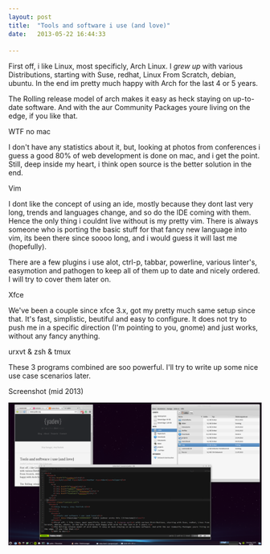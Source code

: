 ```yaml
---
layout: post
title:  "Tools and software i use (and love)"
date:   2013-05-22 16:44:33

---
```

First off, i like Linux, most specificly, Arch Linux. I <em>grew up</em> with various Distributions, starting with Suse, redhat, Linux From Scratch, debian, ubuntu. In the end im pretty much happy with Arch for the last 4 or 5 years.

The Rolling release model of arch makes it easy as heck staying on up-to-date software. And with the aur Community Packages youre living on the edge, if you like that.

WTF no mac

I don't have any statistics about it, but, looking at photos from conferences i guess a good 80% of web development is done on mac, and i get the point. Still, deep inside my heart, i think open source is the better solution in the end.

Vim

I dont like the concept of using an ide, mostly because they dont last very long, trends and languages change, and so do the IDE coming with them. Hence the only thing i couldnt live without is my pretty vim. There is always someone who is porting the basic stuff for that fancy new language into vim, its been there since soooo long, and i would guess it will last me (hopefully).

There are a few plugins i use alot, ctrl-p, tabbar, powerline, various linter's, easymotion and pathogen to keep all of them up to date and nicely ordered. I will try to cover them later on.

Xfce

We've been a couple since xfce 3.x, got my pretty much same setup since that. It's fast, simplistic, beutiful and easy to configure. It does not try to push me in a specific direction (I'm pointing to you, gnome) and just works, without any fancy anything.

urxvt & zsh & tmux

These 3 programs combined are soo powerful. I'll try to write up some nice use case scenarios later.

Screenshot (mid 2013)

[![Destop Screenshop mid 2013](/media/desk_210513-thumb.png "Logo Title Text 1")](/media/desk_210513.png)
